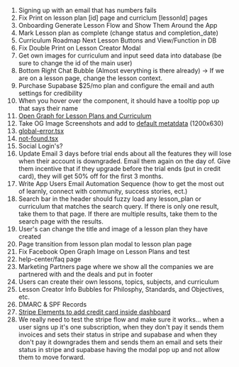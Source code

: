 1. Signing up with an email that has numbers fails
2. Fix Print on lesson plan [id] page and curriclum [lessonId] pages
3. Onboarding Generate Lesson Flow and Show Them Around the App
4. Mark Lesson plan as complete (change status and completion_date)
5. Curriculum Roadmap Next Lesson Buttons and View/Function in DB
6. Fix Double Print on Lesson Creator Modal
7. Get own images for curriculum and input seed data into database (be sure to change the id of the main user)
8. Bottom Right Chat Bubble (Almost everything is there already) -> If we are on a lesson page, change the lesson context.
9. Purchase Supabase $25/mo plan and configure the email and auth settings for credibility
10. When you hover over the <Avatar /> component, it should have a tooltip pop up that says their name
11. [Open Graph for Lesson Plans and Curriculum](https://nextjs.org/docs/app/api-reference/file-conventions/metadata/opengraph-image)
12. Take OG Image Screenshots and add to [default metatdata](src/lib/meta/defaultMetadata.ts) (1200x630)
13. [global-error.tsx](src/app/global-error.tsx)
14. [not-found.tsx](src/app/not-found.tsx)
15. Social Login's?
16. Update Email 3 days before trial ends about all the features they will lose when their account is downgraded. Email them again on the day of. Give them incentive that if they upgrade before the trial ends (put in credit card), they will get 50% off for the first 3 months.
17. Write App Users Email Automation Sequence (how to get the most out of learnly, connect with community, success stories, ect.)
18. Search bar in the header should fuzzy load any lesson_plan or curriculum that matches the search query. If there is only one result, take them to that page. If there are multiple results, take them to the search page with the results.
19. User's can change the title and image of a lesson plan they have created
20. Page transition from lesson plan modal to lesson plan page
21. Fix Facebook Open Graph Image on Lesson Plans and test
22. help-center/faq page
23. Marketing Partners page where we show all the companies we are partnered with and the deals and put in footer
24. Users can create their own lessons, topics, subjects, and curriculum
25. Lesson Creator Info Bubbles for Philosphy, Standards, and Objectives, etc.
26. DMARC & SPF Records
27. [Stripe Elements to add credit card inside dashboard](https://stripe.com/docs/payments/payment-element)
28. We really need to test the stripe flow and make sure it works... when a user signs up it's one subscription, when they don't pay it sends them invoices and sets their status in stripe and supabase and when they don't pay it downgrades them and sends them an email and sets their status in stripe and supabase having the modal pop up and not allow them to move forward.
